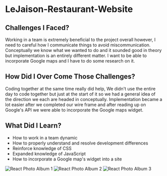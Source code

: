 # LeJaison-Restaurant-Website

## Challenges I Faced? 

Working in a team is extremely beneficial to the project overall however, I need to careful how I communicate things to avoid miscommunication. Conceptually we know what we wanted to do and it sounded good in theory but implementation is an entirely different matter. I want to be able to incorporate Google maps and I have to do some research on it. 

## How Did I Over Come Those Challenges?

Coding together at the same time really did help, We didn't use the entire day to code together but just at the start of it so we had a general idea of the direction we each are headed in conceptually. Implementation became a lot easier after we completed our wire frame and after reading up on Google's API we were able to incorporate the Google maps widget. 

## What Did I Learn? 

* How to work in a team dynamic 
* How to properly understand and resolve development differences 
* Reinforce knowledge of CSS
* Expanded knowledge of JavaScript
* How to incorporate a Google map's widget into a site



![React Photo Album 1](reactPhotoAlbum1.png)
![React Photo Album 2](reactPhotoAlbum2.png)
![React Photo Album 3](reactPhotoAlbum3.png)
